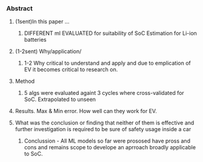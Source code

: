 ### Abstract
1) (1sent)In this paper ...
   1) DIFFERENT ml EVALUATED for suitability of SoC Estimation for Li-ion batteries   
2) (1-2sent) Why/application/
   1) 1-2 Why critical to understand and apply and due to emplication of EV it becomes critical to research on. 
3) Method
   1) 5 algs were evaluated againt 3 cycles where cross-validated for SoC. Extrapolated to unseen
   
4) Results. Max & Min error. How well can they work for EV.
5) What was the conclusion or finding that neither
of them is effective and further investigation is required to be sure of safety usage inside a car
   1) Conclussion - All ML models so far were prososed have pross and cons and remains scope to develope an aprroach broadly applicable to SoC.
   